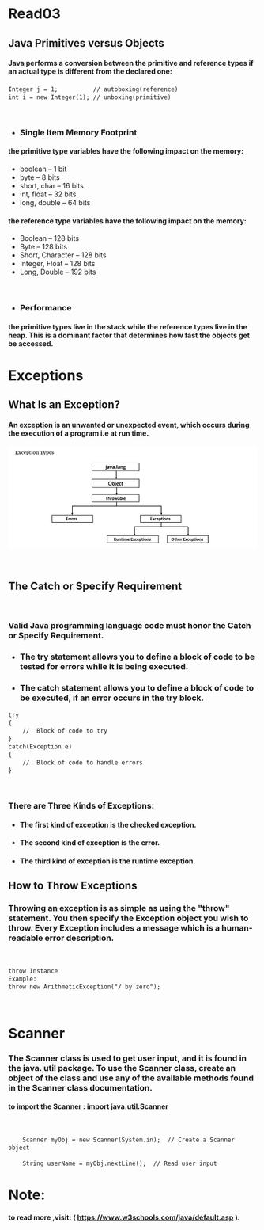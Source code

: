 # **Read03**

## **Java Primitives versus Objects**


#### Java performs a conversion between the primitive and reference types if an actual type is different from the declared one:

```(
Integer j = 1;          // autoboxing(reference)
int i = new Integer(1); // unboxing(primitive)
```

<br>

+ ### **Single Item Memory Footprint**
####  the primitive type variables have the following impact on the memory:
+ boolean – 1 bit
+ byte – 8 bits
+ short, char – 16 bits
+ int, float – 32 bits
+ long, double – 64 bits

####  the reference type variables have the following impact on the memory:
+ Boolean – 128 bits
+ Byte – 128 bits
+ Short, Character – 128 bits
+ Integer, Float – 128 bits
+ Long, Double – 192 bits

<br>

+ ### **Performance**
#### the primitive types live in the stack while the reference types live in the heap. This is a dominant factor that determines how fast the objects get be accessed.


# **Exceptions**

## What Is an Exception? 
#### An exception is an unwanted or unexpected event, which occurs during the execution of a program i.e at run time.

![Exception Type](./assets/Exception.png)

<br>

## The Catch or Specify Requirement

<br>

### Valid Java programming language code must honor the Catch or Specify Requirement. 
+ ### The **try** statement allows you to define a block of code to be tested for errors while it is being executed.

+ ### The **catch** statement allows you to define a block of code to be executed, if an error occurs in the try block.

```
try 
{
    //  Block of code to try
}
catch(Exception e) 
{ 
    //  Block of code to handle errors
}
```

<br>

### **There are Three Kinds of Exceptions:**
+ #### The first kind of exception is the checked exception.
+ #### The second kind of exception is the error.
+ #### The third kind of exception is the runtime exception.


## **How to Throw Exceptions**
### Throwing an exception is as simple as using the "throw" statement. You then specify the Exception object you wish to throw. Every Exception includes a message which is a human-readable error description.

<br>

```
throw Instance
Example:
throw new ArithmeticException("/ by zero");
```
<br>

# **Scanner**
### The Scanner class is used to get user input, and it is found in the java. util package. To use the Scanner class, create an object of the class and use any of the available methods found in the Scanner class documentation.

#### to import the Scanner : **import java.util.Scanner**

<br>

```
    Scanner myObj = new Scanner(System.in);  // Create a Scanner object

    String userName = myObj.nextLine();  // Read user input

```

# **Note:**
#### to read more ,visit: ( https://www.w3schools.com/java/default.asp ).


